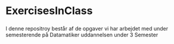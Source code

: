 # ExercisesInClass

###
I denne repositroy består af de opgaver vi har arbejdet med under semesterende på Datamatiker uddannelsen under 3 Semester
###
